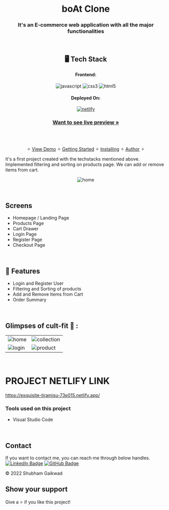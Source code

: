 
<h1 align="center">boAt Clone</h1>

<h3 align="center">It's an E-commerce web application with all the major functionalities</h3>

<br />


<h2 align="center">🖥️ Tech Stack</h2>


<h4 align="center">Frontend:</h4>

<p align="center">  
  <img src="https://img.shields.io/badge/JavaScript-323330?style=for-the-badge&logo=javascript&logoColor=F7DF1E" alt="javascript" />  
  <img src="https://img.shields.io/badge/CSS3-1572B6?style=for-the-badge&logo=css3&logoColor=white" alt="css3" />
  <img src="https://img.shields.io/badge/HTML5-E34F26?style=for-the-badge&logo=html5&logoColor=white" alt="html5" />
</p>


<h4 align="center">Deployed On:</h4>

<p align="center">
<a href="https://exquisite-tiramisu-73e015.netlify.app/">
  <img src="https://img.shields.io/badge/Netlify-00C7B7?style=for-the-badge&logo=netlify&logoColor=white" alt="netlify" />
</a>  

<h3 align="center"><a href="https://exquisite-tiramisu-73e015.netlify.app/"><strong>Want to see live preview »</strong></a></h3>

<br />

<p align="center">
  <br />&#10023;
  <a href="#Demo">View Demo</a> &#10023;
  <a href="#Getting-Started">Getting Started</a> &#10023; 
  <a href="#Install">Installing</a> &#10023;
  <a href="#Contact">Author</a> &#10023;
</p>

It's a first project created with the techstacks mentioned above. Implemented filtering and sorting on products page. We can add or remove items from cart. 

<p align="center"><img src="https://i.ibb.co/JxCHj08/Screenshot-20221124-194742.png" alt="home" /></p>

<br />

## Screens 
- Homepage / Landing Page
- Products Page
- Cart Drawer
- Login Page
- Register Page
- Checkout Page

<br />
 
## 🚀 Features
- Login and Register User
- Filtering and Sorting of products
- Add and Remove Items from Cart 
- Order Summary

<br />

## Glimpses of cult-fit 🙈 :

<table>
  <tr>
    <td><img src="https://i.ibb.co/MgnqC8C/Screenshot-20221124-194851.png" alt="home" /></td>
    <td><img src="https://i.ibb.co/fNXpRQ5/Screenshot-20221124-194927.png" alt="collection" /></td> 
  </tr> 
  <tr>
    <td><img src="https://i.ibb.co/sq4g0MW/Screenshot-20221124-195148.png" alt="login" /></td> 
    <td><img src="https://i.ibb.co/26LvscJ/Screenshot-20221124-195237.png" alt="product" /></td>    
  </tr>

</table>

<br />

# PROJECT NETLIFY LINK
https://exquisite-tiramisu-73e015.netlify.app/


### Tools used on this project

- Visual Studio Code

<br />



## Contact

If you want to contact me, you can reach me through below handles. <br />
[![LinkedIn Badge](https://img.shields.io/badge/LinkedIn--informational?style=flat&logo=linkedin&logoColor=blue&color=blue)](https://www.linkedin.com/in/shubhamgaikwad7/)
 [![GitHub Badge](https://img.shields.io/badge/GitHub--informational?style=flat&logo=github&logoColor=white&color=blue)](https://github.com/gShubham7)



© 2022 Shubham Gaikwad



## Show your support

Give a ⭐️ if you like this project!

